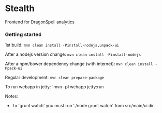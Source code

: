 # Stealth
Frontend for DragonSpell analytics

### Getting started
1st build: `mvn clean install -Pinstall-nodejs,unpack-ui`

After a nodejs version change: `mvn clean install -Pinstall-nodejs`

After a npm/bower dependency change (with internet): `mvn clean install -Ppack-ui`

Regular development: `mvn clean prepare-package`

To run webapp in jetty: `mvn -pl webapp jetty:run

Notes:
* To 'grunt watch' you must run './node grunt watch' from src/main/ui dir.
